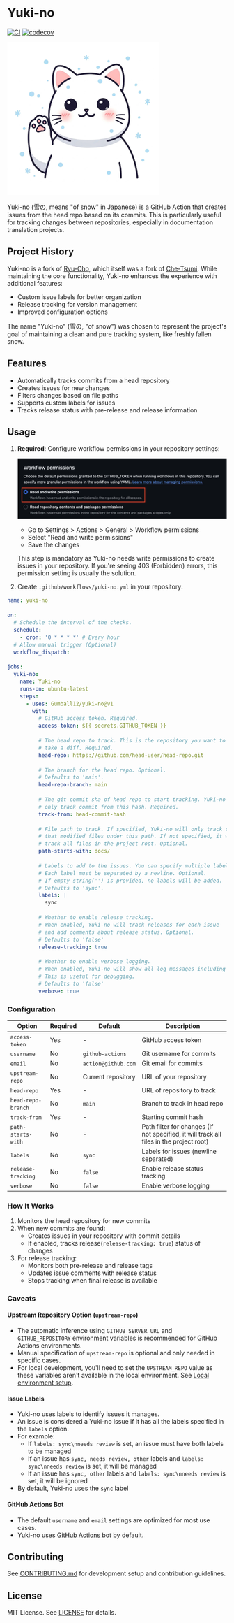 # Yuki-no

[![CI](https://github.com/Gumball12/yuki-no/actions/workflows/ci.yml/badge.svg)](https://github.com/Gumball12/yuki-no/actions/workflows/ci.yml) [![codecov](https://codecov.io/gh/Gumball12/yuki-no/graph/badge.svg?token=BffFcZn5Dn)](https://codecov.io/gh/Gumball12/yuki-no)

<img width="350" src="docs/logo.webp" title="logo" alt="logo">

Yuki-no (雪の, means "of snow" in Japanese) is a GitHub Action that creates issues from the head repo based on its commits. This is particularly useful for tracking changes between repositories, especially in documentation translation projects.

## Project History

Yuki-no is a fork of [Ryu-Cho](https://github.com/vuejs-translations/ryu-cho), which itself was a fork of [Che-Tsumi](https://github.com/vuejs-jp/che-tsumi). While maintaining the core functionality, Yuki-no enhances the experience with additional features:

- Custom issue labels for better organization
- Release tracking for version management
- Improved configuration options

The name "Yuki-no" (雪の, "of snow") was chosen to represent the project's goal of maintaining a clean and pure tracking system, like freshly fallen snow.

## Features

- Automatically tracks commits from a head repository
- Creates issues for new changes
- Filters changes based on file paths
- Supports custom labels for issues
- Tracks release status with pre-release and release information

## Usage

1. **Required**: Configure workflow permissions in your repository settings:

   ![Workflow Permissions Settings](docs/settings.webp)

   - Go to Settings > Actions > General > Workflow permissions
   - Select "Read and write permissions"
   - Save the changes

   This step is mandatory as Yuki-no needs write permissions to create issues in your repository.
   If you're seeing 403 (Forbidden) errors, this permission setting is usually the solution.

2. Create `.github/workflows/yuki-no.yml` in your repository:

```yml
name: yuki-no

on:
  # Schedule the interval of the checks.
  schedule:
    - cron: '0 * * * *' # Every hour
  # Allow manual trigger (Optional)
  workflow_dispatch:

jobs:
  yuki-no:
    name: Yuki-no
    runs-on: ubuntu-latest
    steps:
      - uses: Gumball12/yuki-no@v1
        with:
          # GitHub access token. Required.
          access-token: ${{ secrets.GITHUB_TOKEN }}

          # The head repo to track. This is the repository you want to
          # take a diff. Required.
          head-repo: https://github.com/head-user/head-repo.git

          # The branch for the head repo. Optional.
          # Defaults to 'main'.
          head-repo-branch: main

          # The git commit sha of head repo to start tracking. Yuki-no will
          # only track commit from this hash. Required.
          track-from: head-commit-hash

          # File path to track. If specified, Yuki-no will only track commits
          # that modified files under this path. If not specified, it will
          # track all files in the project root. Optional.
          path-starts-with: docs/

          # Labels to add to the issues. You can specify multiple labels.
          # Each label must be separated by a newline. Optional.
          # If empty string('') is provided, no labels will be added.
          # Defaults to 'sync'.
          labels: |
            sync

          # Whether to enable release tracking.
          # When enabled, Yuki-no will track releases for each issue
          # and add comments about release status. Optional.
          # Defaults to 'false'
          release-tracking: true

          # Whether to enable verbose logging.
          # When enabled, Yuki-no will show all log messages including info and success messages.
          # This is useful for debugging.
          # Defaults to 'false'
          verbose: true
```

### Configuration

| Option             | Required | Default             | Description                                                                             |
| ------------------ | -------- | ------------------- | --------------------------------------------------------------------------------------- |
| `access-token`     | Yes      | -                   | GitHub access token                                                                     |
| `username`         | No       | `github-actions`    | Git username for commits                                                                |
| `email`            | No       | `action@github.com` | Git email for commits                                                                   |
| `upstream-repo`    | No       | Current repository  | URL of your repository                                                                  |
| `head-repo`        | Yes      | -                   | URL of repository to track                                                              |
| `head-repo-branch` | No       | `main`              | Branch to track in head repo                                                            |
| `track-from`       | Yes      | -                   | Starting commit hash                                                                    |
| `path-starts-with` | No       | -                   | Path filter for changes (If not specified, it will track all files in the project root) |
| `labels`           | No       | `sync`              | Labels for issues (newline separated)                                                   |
| `release-tracking` | No       | `false`             | Enable release status tracking                                                          |
| `verbose`          | No       | `false`             | Enable verbose logging                                                                  |

### How It Works

1. Monitors the head repository for new commits
2. When new commits are found:
   - Creates issues in your repository with commit details
   - If enabled, tracks release(`release-tracking: true`) status of changes
3. For release tracking:
   - Monitors both pre-release and release tags
   - Updates issue comments with release status
   - Stops tracking when final release is available

### Caveats

#### Upstream Repository Option (`upstream-repo`)

- The automatic inference using `GITHUB_SERVER_URL` and `GITHUB_REPOSITORY` environment variables is recommended for GitHub Actions environments.
- Manual specification of `upstream-repo` is optional and only needed in specific cases.
- For local development, you'll need to set the `UPSTREAM_REPO` value as these variables aren't available in the local environment. See [Local environment setup](https://github.com/Gumball12/yuki-no/blob/main/CONTRIBUTING.md#local-environment-setup).

#### Issue Labels

- Yuki-no uses labels to identify issues it manages.
- An issue is considered a Yuki-no issue if it has all the labels specified in the `labels` option.
- For example:
  - If `labels: sync\nneeds review` is set, an issue must have both labels to be managed
  - If an issue has `sync, needs review, other` labels and `labels: sync\nneeds review` is set, it will be managed
  - If an issue has `sync, other` labels and `labels: sync\nneeds review` is set, it will be ignored
- By default, Yuki-no uses the `sync` label

#### GitHub Actions Bot

- The default `username` and `email` settings are optimized for most use cases.
- Yuki-no uses [GitHub Actions bot](https://docs.github.com/en/actions/using-workflows/about-github-actions#about-github-actions) by default.

## Contributing

See [CONTRIBUTING.md](CONTRIBUTING.md) for development setup and contribution guidelines.

## License

MIT License. See [LICENSE](LICENSE) for details.
